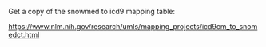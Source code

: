 Get a copy of the snowmed to icd9 mapping table:
 
https://www.nlm.nih.gov/research/umls/mapping_projects/icd9cm_to_snomedct.html
 
 
 